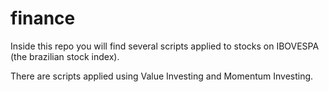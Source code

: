 # finance
Inside this repo you will find several scripts applied to stocks on IBOVESPA (the brazilian stock index).

There are scripts applied using Value Investing and Momentum Investing.

